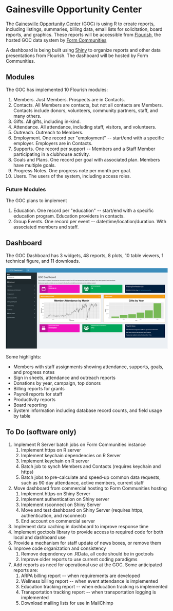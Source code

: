 # Gainesville Opportunity Center

The [Gainesville Opportunity Center](https://goclubhouse.org) (GOC) is using R to create reports, including listings,
summaries, billing data, email lists for solicitation, board reports, and graphics.  These reports will be accessible from [Flourish](https://clubhousedata.org/), the hosted GOC data system by [Form Communities](https://formcommunities.org/)

A dashboard is being built using [Shiny](https://shiny.rstudio.com/) to organize reports and other data presentations from Flourish.  The dashboard will be hosted by Form Communities.

## Modules

The GOC has implemented 10 Flourish modules:

1. Members. Just Members.  Prospects are in Contacts.
1. Contacts. All Members are contacts, but not all contacts are Members.  Contacts include donors, volunteers, community partners, staff, and many others.
1. Gifts. All gifts, including in-kind.
1. Attendance.  All attendance, including staff, visitors, and volunteers.
1. Outreach.  Outreach to Members.
1. Employment.  One record per "employment" -- start/end with a specific employer.  Employers are in Contacts.
1. Supports.  One record per support -- Members and a Staff Member participating in a clubhouse activity.
1. Goals and Plans.  One record per goal with associated plan.  Members have multiple goals.
1. Progress Notes.  One progress note per month per goal.
1. Users.  The users of the system, including access roles.

### Future Modules

The GOC plans to implement

1. Education.  One record per "education" -- start/end with a specific education program.  Education providers in contacts.
1. Group Events.  One record per event -- date/time/location/duration.  With associated members and staff.

## Dashboard

The GOC Dashboard has 3 widgets, 48 reports, 8 plots, 10 table viewers, 1 technical figure, and 11 downloads. 

![Screen shot of GOC dashboard with menu on left, 3 info boxes on the right, two graphs underneath the info boxes, and three more info boxes on the bottom](img/Dashboard-2023-04-23.png)

Some highlights:

* Members with staff assignments showing attendance, supports, goals, and progress notes
* Sign in sheets, attendance and outreach reports
* Donations by year, campaign, top donors
* Billing reports for grants
* Payroll reports for staff
* Productivity reports
* Board reporting
* System information including database record counts, and field usage by table

## To Do (software only)

1. Implement R Server batch jobs on Form Communities instance
    1. Implement https on R server
    1. Implement keychain dependencies on R Server
    1. Implement keychain on R server
    1. Batch job to synch Members and Contacts (requires keychain and https)
    1. Batch jobs to pre-calculate and speed-up common data requests, such as 90 day attendance, active members, current staff
1. Move dashboard from commercial hosting to Form Communities hosting
    1. Implement https on Shiny Server
    1. Implement authentication on Shiny server
    1. Implement rsconnect on Shiny Server
    1. Move and test dashboard on Shiny Server (requires https, authentication, and rsconnect)
    1. End account on commercial server
1. Implement data caching in dashboard to improve response time
1. Implement goctools library to provide access to required code for both local and dashboard use
1. Provide a mechanism for staff update of news boxes, or remove them
1. Improve code organization and consistency
    1. Remove dependency on .RData, all code should be in goctools
    1. Improve older reports to use current coding paradigms
1. Add reports as need for operational use at the GOC.  Some anticipated reports are:
    1. ARPA billing report -- when requirements are developed
    1. Wellness billing report -- when event attendance is implemented
    1. Education tracking report -- when education tracking is implemented
    1. Transportation tracking report -- when transportation logging is implemented
    1. Download mailing lists for use in MailChimp
